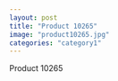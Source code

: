 ```yaml
---
layout: post
title: "Product 10265"
image: "product10265.jpg"
categories: "category1"
---
```

Product 10265
